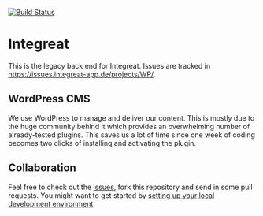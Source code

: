 [![Build Status](https://travis-ci.org/Integreat/cms.svg?branch=develop)](https://travis-ci.org/Integreat/cms)

# Integreat
This is the legacy back end for Integreat. Issues are tracked in https://issues.integreat-app.de/projects/WP/.

## WordPress CMS
We use WordPress to manage and deliver our content.
This is mostly due to the huge community behind it which provides an overwhelming number of already-tested plugins. This saves us a lot of time since one week of coding becomes two clicks of installing and activating the plugin.


## Collaboration
Feel free to check out the [issues](https://github.com/Integreat/cms/issues), fork this repository and send in some pull requests.
You might want to get started by [setting up your local development environment](https://github.com/Integreat/cms/wiki/Wordpress-local).
